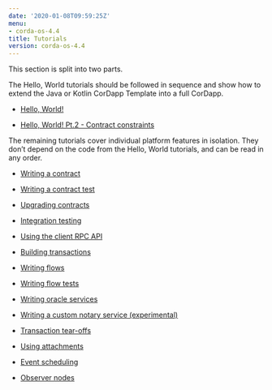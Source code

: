 ```yaml
---
date: '2020-01-08T09:59:25Z'
menu:
- corda-os-4.4
title: Tutorials
version: corda-os-4.4
---
```




This section is split into two parts.

The Hello, World tutorials should be followed in sequence and show how to extend the Java or Kotlin CorDapp Template
            into a full CorDapp.


* [Hello, World!](hello-world-introduction)

* [Hello, World! Pt.2 - Contract constraints](tut-two-party-introduction)


The remaining tutorials cover individual platform features in isolation. They don’t depend on the code from the Hello,
            World tutorials, and can be read in any order.


* [Writing a contract](tutorial-contract)

* [Writing a contract test](tutorial-test-dsl)

* [Upgrading contracts](contract-upgrade)

* [Integration testing](tutorial-integration-testing)

* [Using the client RPC API](tutorial-clientrpc-api)

* [Building transactions](tutorial-building-transactions)

* [Writing flows](flow-state-machines)

* [Writing flow tests](flow-testing)

* [Writing oracle services](oracles)

* [Writing a custom notary service (experimental)](tutorial-custom-notary)

* [Transaction tear-offs](tutorial-tear-offs)

* [Using attachments](tutorial-attachments)

* [Event scheduling](event-scheduling)

* [Observer nodes](tutorial-observer-nodes)



